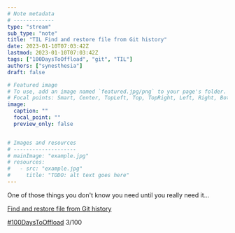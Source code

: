 ```yaml
---
# Note metadata
# -------------
type: "stream"
sub_type: "note"
title: "TIL Find and restore file from Git history"
date: 2023-01-10T07:03:42Z
lastmod: 2023-01-10T07:03:42Z
tags: ["100DaysToOffload", "git", "TIL"]
authors: ["synesthesia"]
draft: false

# Featured image
# To use, add an image named `featured.jpg/png` to your page's folder.
# Focal points: Smart, Center, TopLeft, Top, TopRight, Left, Right, BottomLeft, Bottom, BottomRight.
image:
  caption: ""
  focal_point: ""
  preview_only: false


# Images and resources
# --------------------
# mainImage: "example.jpg"
# resources:
#   - src: "example.jpg"
#     title: "TODO: alt text goes here"
---
```

One of those things you don't know you need until you really need it...

[Find and restore file from Git history](https://garden.synesthesia.co.uk/Find%20and%20restore%20file%20from%20Git%20history)

[#100DaysToOffload](https://100daystooffload.com/) 3/100
